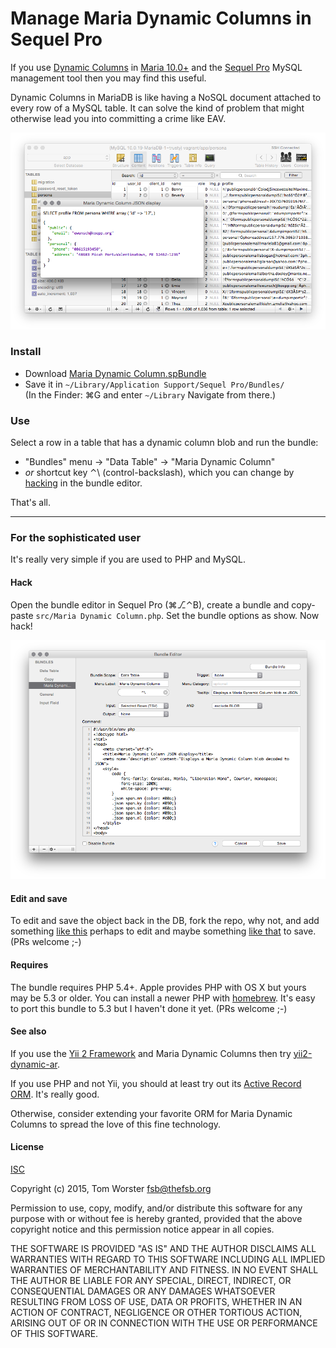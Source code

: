 # Manage Maria Dynamic Columns in Sequel Pro

If you use [Dynamic Columns](https://mariadb.com/kb/en/mariadb/dynamic-columns/) in
[Maria 10.0+](https://mariadb.com/kb/en/mariadb/what-is-mariadb-100/)
and the [Sequel Pro](http://sequelpro.com/) MySQL management tool
then you may find this useful.

Dynamic Columns in MariaDB is like having a NoSQL 
document attached to every row of a MySQL table. It can solve the kind of problem 
that might otherwise lead you into committing a crime like EAV.

![Screen shot of Sequel Pro with Maria Dynamic Column displayed as JSON](Screenshot.png)

### Install

- Download [Maria Dynamic Column.spBundle](https://raw.githubusercontent.com/tom--/sequel-pro-maria-dynamic-column/master/Bundles/Maria%20Dynamic%20Column.spBundle/command.plist)
- Save it in `~/Library/Application Support/Sequel Pro/Bundles/`  
(In the Finder: ⌘G and enter `~/Library` Navigate from there.)

### Use

Select a row in a table that has a dynamic column blob and run the bundle:

- "Bundles" menu → "Data Table" → "Maria Dynamic Column" 
- *or* shortcut key ⌃\ (control-backslash), which you can change by
[hacking](#hack) in the bundle editor.

That's all.

- - -


### For the sophisticated user

It's really very simple if you are used to PHP and MySQL.


#### <a name="hack"></a>Hack

Open the bundle editor in Sequel Pro (⌘⎇⌃B), create a bundle and
copy-paste `src/Maria Dynamic Column.php`. Set the
bundle options as show. Now hack!

![Screen shot of Sequel Pro bundle editor configurationn](Bundle-editor.png)


#### Edit and save

To edit and save the object back in the DB, fork the repo, why not, and
add something [like this](https://github.com/josdejong/jsoneditor/) perhaps to edit
and maybe something [like that](https://github.com/tom--/dynamic-ar/blob/master/DynamicActiveRecord.php#L323-L357)
to save. (PRs welcome ;-)


#### Requires

The bundle requires PHP 5.4+. Apple provides PHP with OS X but yours may be 5.3 or older.
You can install a newer PHP with [homebrew](http://brew.sh/).
It's easy to port this bundle to 5.3 but I haven't done it yet. (PRs welcome ;-)


#### See also

If you use the [Yii 2 Framework](http://www.yiiframework.com/) and Maria Dynamic Columns then try
[yii2-dynamic-ar](https://github.com/tom--/dynamic-ar).

If you use PHP and not Yii, you should at least try out its
[Active Record ORM](http://www.yiiframework.com/doc-2.0/guide-db-active-record.html).
It's really good.

Otherwise, consider extending your favorite ORM for Maria Dynamic Columns to spread the
love of this fine technology.


#### License

[ISC](http://opensource.org/licenses/ISC)

Copyright (c) 2015, Tom Worster <fsb@thefsb.org>

Permission to use, copy, modify, and/or distribute this software for any purpose with or without fee is hereby granted, provided that the above copyright notice and this permission notice appear in all copies.

THE SOFTWARE IS PROVIDED "AS IS" AND THE AUTHOR DISCLAIMS ALL WARRANTIES WITH REGARD TO THIS SOFTWARE INCLUDING ALL IMPLIED WARRANTIES OF MERCHANTABILITY AND FITNESS. IN NO EVENT SHALL THE AUTHOR BE LIABLE FOR ANY SPECIAL, DIRECT, INDIRECT, OR CONSEQUENTIAL DAMAGES OR ANY DAMAGES WHATSOEVER RESULTING FROM LOSS OF USE, DATA OR PROFITS, WHETHER IN AN ACTION OF CONTRACT, NEGLIGENCE OR OTHER TORTIOUS ACTION, ARISING OUT OF OR IN CONNECTION WITH THE USE OR PERFORMANCE OF THIS SOFTWARE.

